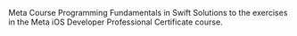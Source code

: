 Meta Course Programming Fundamentals in Swift
Solutions to the exercises in the Meta iOS Developer Professional Certificate course. 
